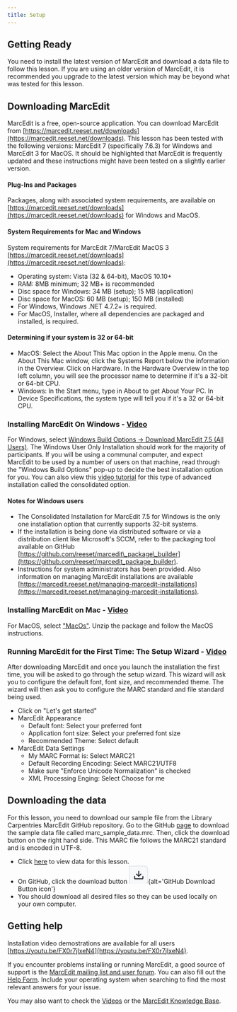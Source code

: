 ```yaml
---
title: Setup
---
```


## Getting Ready

You need to install the latest version of MarcEdit and download a data file to follow this lesson. If you are using an older version of MarcEdit, it is recommended you upgrade to the latest version which may be beyond what was tested for this lesson.

## Downloading MarcEdit

MarcEdit is a free, open-source application. You can download MarcEdit from
[https://marcedit.reeset.net/downloads](https://marcedit.reeset.net/downloads).
This lesson has been tested with the following versions: MarcEdit 7 (specifically 7.6.3) for Windows and MarcEdit 3 for MacOS. It should be highlighted that MarcEdit is frequently updated and these instructions might have been tested on a slightly earlier version. 

#### Plug-Ins and Packages

Packages, along with associated system requirements, are available on [https://marcedit.reeset.net/downloads](https://marcedit.reeset.net/downloads) for Windows and MacOS.

#### System Requirements for Mac and Windows

System requirements for MarcEdit 7/MarcEdit MacOS 3 [https://marcedit.reeset.net/downloads](https://marcedit.reeset.net/downloads):

- Operating system: Vista (32 \& 64-bit), MacOS 10.10+
- RAM: 8MB minimum; 32 MB+ is recommended
- Disc space for Windows: 34 MB (setup); 15 MB (application)
- Disc space for MacOS: 60 MB (setup); 150 MB (installed)
- For Windows, Windows .NET 4.7.2+ is required.
- For MacOS, Installer, where all dependencies are packaged and installed, is required.

#### Determining if your system is 32 or 64-bit

- MacOS: Select the About This Mac option in the Apple menu. On the About This Mac window, click the Systems Report below the information in the Overview. Click on Hardware. In the Hardware Overview in the top left column, you will see the processor name to determine if it's a 32-bit or 64-bit CPU.
- Windows: In the Start menu, type in About to get About Your PC. In Device Specifications, the system type will tell you if it's a 32 or 64-bit CPU.

### Installing MarcEdit On Windows - [Video](https://www.youtube.com/watch?v=FX0r7jIxeN4)

For Windows, select [Windows Build Options -> Download MarcEdit 7.5 (All Users)](https://marcedit.reeset.net/software/marcedit75/MarcEdit_7_5_User_Install.exe). The Windows User Only Installation should work for the majority of participants. If you will be using a communal computer, and expect MarcEdit to be used by a number of users on that machine, read through the "Windows Build Options" pop-up to decide the best installation option for you. You can also view this [video tutorial](https://youtu.be/7wYo7VoOwMI) for this type of advanced installation called the consolidated option.

#### Notes for Windows users

- The Consolidated Installation for MarcEdit 7.5 for Windows is the only one installation option that currently supports 32-bit systems.
- If the installation is being done via distributed software or via a distribution client like Microsoft's SCCM, refer to the packaging tool available on GitHub [https://github.com/reeset/marcedit\_package\_builder](https://github.com/reeset/marcedit_package_builder).
- Instructions for system administrators has been provided. Also information on managing MarcEdit installations are available [https://marcedit.reeset.net/managing-marcedit-installations](https://marcedit.reeset.net/managing-marcedit-installations).


### Installing MarcEdit on Mac - [Video](https://www.youtube.com/watch?v=m8TQsNhpw8I)

For MacOS, select ["MacOs"](https://marcedit.reeset.net/software/marcedit75/MarcEdit3_5.pkg.zip). Unzip the package and follow the MacOS instructions.

### Running MarcEdit for the First Time: The Setup Wizard - [Video](https://www.youtube.com/watch?v=iHEimALeojU)

After downloading MarcEdit and once you launch the installation the first time, you will be asked to go through the setup wizard. This wizard will ask you to configure the default font, font size, and recommended theme. The wizard will then ask you to configure the MARC standard and file standard being used.

- Click on "Let's get started"
- MarcEdit Appearance
  - Default font: Select your preferred font
  - Application font size: Select your preferred font size
  - Recommended Theme: Select default
- MarcEdit Data Settings
  - My MARC Format is: Select MARC21
  - Default Recording Encoding: Select MARC21/UTF8
  - Make sure "Enforce Unicode Normalization" is checked
  - XML Processing Enging: Select Choose for me

## Downloading the data

For this lesson, you need to download our sample file from the Library Carpentries MarcEdit GitHub repository. Go to the GitHub [page](https://github.com/LibraryCarpentry/lc-marcedit/blob/main/episodes/data/marc_sample_data.mrc) to download the sample data file called marc\_sample\_data.mrc. Then, click the download button on the right hand side. This MARC file follows the MARC21 standard and is encoded in UTF-8.

-  Click [here](data/) to view data for this lesson.
  -  On GitHub, click the download button ![](fig/downloadButton.png){alt='GitHub Download Button icon'}
-  You should download all desired files so they can be used locally on your own computer.

## Getting help

Installation video demostrations are available for all users [https://youtu.be/FX0r7jIxeN4](https://youtu.be/FX0r7jIxeN4).

If you encounter problems installing or running MarcEdit, a good source of support is the [MarcEdit mailing list and user forum](https://listserv.gmu.edu/cgi-bin/wa?A0=marcedit-l). You can also fill out the [Help Form](https://marcedit.reeset.net/contact-me).
Include your operating system when searching to find the most relevant answers for your issue.

You may also want to check the [Videos](https://www.youtube.com/playlist?list=PLrHRsJ91nVFScJLS91SWR5awtFfpewMWg) or the [MarcEdit Knowledge Base](https://marcedit.reeset.net/archives/category/knowledge_base).
